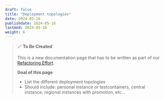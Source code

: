```yaml
---
draft: false
title: "Deployment topologies"
date: 2024-05-16
publishdate: 2024-05-16
lastmod: 2024-05-16
weight: 6
---
```


> 🪄 **To Be Created**
>
> This is a new documentation page that has to be written as part of our [Refactoring Effort](https://github.com/microcks/microcks.io/issues/81).
> 
> **Goal of this page**
> * List the different deployment topologies
> * Should include: personal instance or testcontainers, central instance, regional instances with promotion, etc...